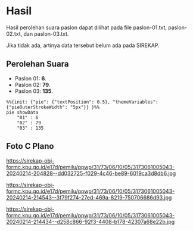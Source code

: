 # Hasil

Hasil perolehan suara paslon dapat dilihat pada file paslon-01.txt, paslon-02.txt, dan paslon-03.txt.

Jika tidak ada, artinya data tersebut belum ada pada SIREKAP.

## Perolehan Suara

 * Paslon 01: **6**.
 * Paslon 02: **79**.
 * Paslon 03: **135**.

```mermaid
%%{init: {"pie": {"textPosition": 0.5}, "themeVariables": {"pieOuterStrokeWidth": "5px"}} }%%
pie showData
    "01" : 6
    "02" : 79
    "03" : 135
```
## Foto C Plano

https://sirekap-obj-formc.kpu.go.id/e17d/pemilu/ppwp/31/73/06/10/05/3173061005043-20240214-204828--dd032725-f029-4c46-be89-6019ca3d8db6.jpg

https://sirekap-obj-formc.kpu.go.id/e17d/pemilu/ppwp/31/73/06/10/05/3173061005043-20240214-214543--3f79f274-27ed-469a-8219-750706686d93.jpg

https://sirekap-obj-formc.kpu.go.id/e17d/pemilu/ppwp/31/73/06/10/05/3173061005043-20240214-214434--d258c866-92f3-4408-b178-42307a68e22b.jpg
